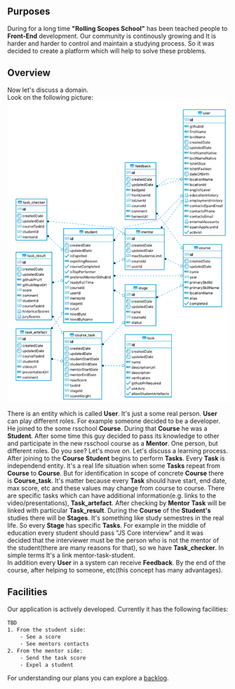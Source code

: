## Purposes

During for a long time **"Rolling Scopes School"** has been teached people to **Front-End** development.
Our community is continously growing and It is harder and harder to control and maintain a studying process.
So it was decided to create a platform which will help to solve these problems.

## Overview

Now let's discuss a domain.  
Look on the following picture:
![foo](./img/entities_relations.png)

There is an entity which is called **User**. It's just a some real person.
**User** can play different roles. For example someone decided to be a developer. He joined to the some rsschool **Course**. During that **Course** he was a **Student**. After some time this guy decided to pass its knowledge to other and participate in the new rsschool course as a **Mentor**. One person, but different roles. Do you see? Let's move on. Let's discuss a learning process.  
After joining to the **Course** **Student** begins to perform **Tasks**. Every **Task** is independend entity. It's a real life situation when some **Tasks** repeat from **Course** to **Course**. But for identification in scope of concrete **Course** there is **Course_task**. It's matter because every **Task** should have start, end date, max score, etc and these values may change from course to course. There are specific tasks which can have additional information(e.g. links to the video/presentations), **Task_artefact**. After checking by **Mentor** **Task** will be linked with particular **Task_result**. During the **Course** of the **Student's** studies there will be **Stages**. It's something like study semestres in the real life. So every **Stage** has specific **Tasks**. For example in the middle of education every student should pass "JS Core interview" and it was decided that the interviewer must be the person who is not the mentor of the student(there are many reasons for that), so we have **Task_checker**. In simple terms It's a link mentor-task-student.  
In addition every **User** in a system can receive **Feedback**. By the end of the course, after helping to someone, etc(this concept has many advantages).

## Facilities

Our application is actively developed.
Currently it has the following facilities:

    TBD
    1. From the student side:
        - See a score
        - See mentors contacts
    2. From the mentor side:
        - Send the task score
        - Expel a student

For understanding our plans you can explore a [backlog](../backlog).

<!-- **Mentor's** life is much easier. Let's discuss it briefly. Every **Mentor** is attached to the particular **Course** and has **Students**. After **Task** checking a particular **Mentor**
 -->
<!--
- `mkdocs new [dir-name]` - Create a new project.
- `mkdocs serve` - Start the live-reloading docs server.
- `mkdocs build` - Build the documentation site.
- `mkdocs help` - Print this help message.
 -->
<!-- ## Project layout

    mkdocs.yml    # The configuration file.
    docs/
        index.md  # The documentation homepage.
        ...       # Other markdown pages, images and other files.

# Other -->
